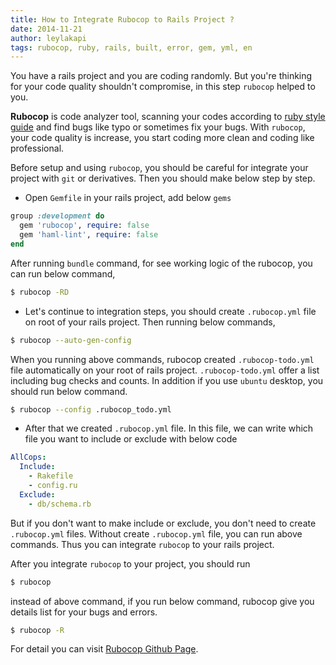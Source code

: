 ```yaml
---
title: How to Integrate Rubocop to Rails Project ?
date: 2014-11-21
author: leylakapi
tags: rubocop, ruby, rails, built, error, gem, yml, en
---
```


You have a rails project and you are coding randomly. But you're thinking for your code quality shouldn't compromise, in this step
`rubocop` helped to you.

**Rubocop** is code analyzer tool, scanning your codes according to [ruby style guide](https://github.com/bbatsov/ruby-style-guide) and 
find bugs like typo or sometimes fix your bugs. With `rubocop`, your code quality is increase, you start coding more clean and coding like professional.

Before setup and using `rubocop`, you should be careful for integrate your project with `git` or derivatives. Then you should make below step by step.
 

- Open `Gemfile` in your rails project, add below `gems`

```ruby
group :development do
  gem 'rubocop', require: false
  gem 'haml-lint', require: false
end
```

After running `bundle` command, for see working logic of the rubocop, you can run below command,
 
```bash
$ rubocop -RD
```

- Let's continue to integration steps, you should create `.rubocop.yml` file on root of your rails project. Then running below commands,

```bash
$ rubocop --auto-gen-config
```

When you running above commands, rubocop created `.rubocop-todo.yml` file automatically on your root of rails project. `.rubocop-todo.yml` offer a list including
bug checks and counts. In addition if you use `ubuntu` desktop, you should run below command.
 
```bash
$ rubocop --config .rubocop_todo.yml
```

- After that we created `.rubocop.yml` file. In this file, we can write which file you want to include or exclude with below code

```yml
AllCops:
  Include:
    - Rakefile
    - config.ru
  Exclude:
    - db/schema.rb
```

But if you don't want to make include or exclude, you don't need to create `.rubocop.yml` files. Without create `.rubocop.yml` file, you can run above commands. 
Thus you can integrate `rubocop` to your rails project.
 
After you integrate `rubocop` to your project, you should run
 
```bash
$ rubocop
```

instead of above command, if you run below command, rubocop give you details list for your bugs and errors.
 
```bash
$ rubocop -R 
```

For detail you can visit [Rubocop Github Page](https://github.com/bbatsov/rubocop). 